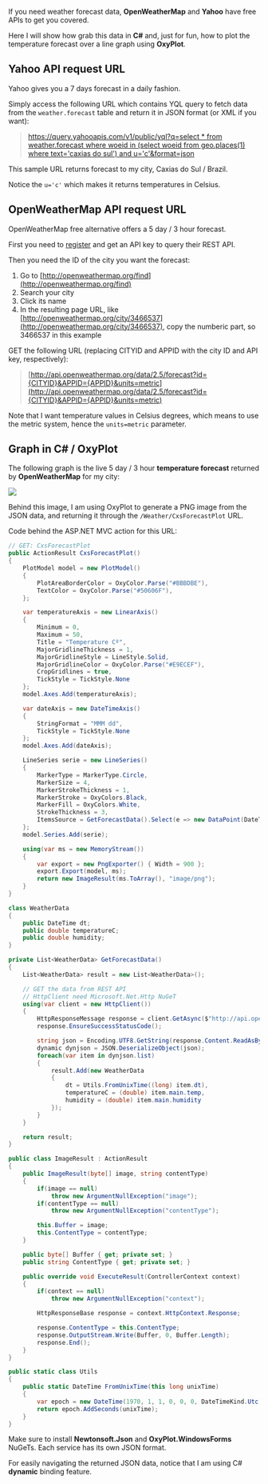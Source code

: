 ﻿If you need weather forecast data, **OpenWeatherMap** and **Yahoo** have free APIs to get you covered.

Here I will show how grab this data in **C#** and, just for fun, how to plot the temperature forecast over a line graph using **OxyPlot**.

## Yahoo API request URL

Yahoo gives you a 7 days forecast in a daily fashion.

Simply access the following URL which contains YQL query to fetch data from the `weather.forecast` table and return it in JSON format (or XML if you want):

> [https://query.yahooapis.com/v1/public/yql?q=select * from weather.forecast where woeid in (select woeid from geo.places(1) where text='caxias do sul') and u='c'&format=json](<https://query.yahooapis.com/v1/public/yql?q=select%20*%20from%20weather.forecast%20where%20woeid%20in%20(select%20woeid%20from%20geo.places(1)%20where%20text=%27caxias%20do%20sul%27)%20and%20u=%27c%27&format=json>)

This sample URL returns forecast to my city, Caxias do Sul / Brazil.

Notice the `u='c'` which makes it returns temperatures in Celsius.

## OpenWeatherMap API request URL

OpenWeatherMap free alternative offers a 5 day / 3 hour forecast.

First you need to [register](https://home.openweathermap.org/users/sign_up) and get an API key to query their REST API.

Then you need the ID of the city you want the forecast:
1. Go to [http://openweathermap.org/find](http://openweathermap.org/find)
2. Search your city
3. Click its name
4. In the resulting page URL, like [http://openweathermap.org/city/3466537](http://openweathermap.org/city/3466537), copy the numberic part, so 3466537 in this example

GET the following URL (replacing CITYID and APPID with the city ID and API key, respectively):

> [http://api.openweathermap.org/data/2.5/forecast?id={CITYID}&APPID={APPID}&units=metric](http://api.openweathermap.org/data/2.5/forecast?id={CITYID}&APPID={APPID}&units=metric)

Note that I want temperature values in Celsius degrees, which means to use the metric system, hence the `units=metric` parameter.

## Graph in C# / OxyPlot

The following graph is the live 5 day / 3 hour **temperature forecast** returned by **OpenWeatherMap** for my city:

![](/Weather/CxsForecastPlot)

Behind this image, I am using OxyPlot to generate a PNG image from the JSON data, and returning it through the `/Weather/CxsForecastPlot` URL.

Code behind the ASP.NET MVC action for this URL:

```C#
// GET: CxsForecastPlot
public ActionResult CxsForecastPlot()
{
	PlotModel model = new PlotModel()
	{
		PlotAreaBorderColor = OxyColor.Parse("#BBBDBE"),
		TextColor = OxyColor.Parse("#50606F"),
	};

	var temperatureAxis = new LinearAxis()
	{
		Minimum = 0,
		Maximum = 50,
		Title = "Temperature Cº",
		MajorGridlineThickness = 1,
		MajorGridlineStyle = LineStyle.Solid,
		MajorGridlineColor = OxyColor.Parse("#E9ECEF"),
		CropGridlines = true,
		TickStyle = TickStyle.None
	};
	model.Axes.Add(temperatureAxis);

	var dateAxis = new DateTimeAxis()
	{
		StringFormat = "MMM dd",
		TickStyle = TickStyle.None
	};
	model.Axes.Add(dateAxis);

	LineSeries serie = new LineSeries()
	{
		MarkerType = MarkerType.Circle,
		MarkerSize = 4,
		MarkerStrokeThickness = 1,
		MarkerStroke = OxyColors.Black,
		MarkerFill = OxyColors.White,
		StrokeThickness = 3,
		ItemsSource = GetForecastData().Select(e => new DataPoint(DateTimeAxis.ToDouble(e.dt), e.temperatureC)).ToList()
	};
	model.Series.Add(serie);

	using(var ms = new MemoryStream())
	{
		var export = new PngExporter() { Width = 900 };
		export.Export(model, ms);
		return new ImageResult(ms.ToArray(), "image/png");
	}
}

class WeatherData
{
	public DateTime dt;
	public double temperatureC;
	public double humidity;
}

private List<WeatherData> GetForecastData()
{
	List<WeatherData> result = new List<WeatherData>();

	// GET the data from REST API
	// HttpClient need Microsoft.Net.Http NuGeT
	using(var client = new HttpClient())
	{
		HttpResponseMessage response = client.GetAsync($"http://api.openweathermap.org/data/2.5/forecast?id={CITY_ID}&APPID={OWM_APPID}&units=metric").Result;
		response.EnsureSuccessStatusCode();

		string json = Encoding.UTF8.GetString(response.Content.ReadAsByteArrayAsync().Result);
		dynamic dynjson = JSON.DeserializeObject(json);
		foreach(var item in dynjson.list)
		{
			result.Add(new WeatherData
			{
				dt = Utils.FromUnixTime((long) item.dt),
				temperatureC = (double) item.main.temp,
				humidity = (double) item.main.humidity
			});
		}
	}

	return result;
}

public class ImageResult : ActionResult
{
	public ImageResult(byte[] image, string contentType)
	{
		if(image == null)
			throw new ArgumentNullException("image");
		if(contentType == null)
			throw new ArgumentNullException("contentType");

		this.Buffer = image;
		this.ContentType = contentType;
	}

	public byte[] Buffer { get; private set; }
	public string ContentType { get; private set; }

	public override void ExecuteResult(ControllerContext context)
	{
		if(context == null)
			throw new ArgumentNullException("context");

		HttpResponseBase response = context.HttpContext.Response;

		response.ContentType = this.ContentType;
		response.OutputStream.Write(Buffer, 0, Buffer.Length);
		response.End();
	}
}

public static class Utils
{
	public static DateTime FromUnixTime(this long unixTime)
	{
		var epoch = new DateTime(1970, 1, 1, 0, 0, 0, DateTimeKind.Utc);
		return epoch.AddSeconds(unixTime);
	}
}
```

Make sure to install **Newtonsoft.Json** and **OxyPlot.WindowsForms** NuGeTs. Each service has its own JSON format.

For easily navigating the returned JSON data, notice that I am using C# **dynamic** binding feature.